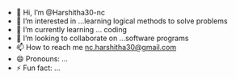 - 👋 Hi, I’m @Harshitha30-nc
- 👀 I’m interested in ...learning logical methods to solve problems 
- 🌱 I’m currently learning ... coding 
- 💞️ I’m looking to collaborate on ...software programs
- 📫 How to reach me    nc.harshitha30@gmail.com
- 😄 Pronouns: ...
- ⚡ Fun fact: ...

<!---
Harshitha30-nc/Harshitha30-nc is a ✨ special ✨ repository because its `README.md` (this file) appears on your GitHub profile.
You can click the Preview link to take a look at your changes.
--->
